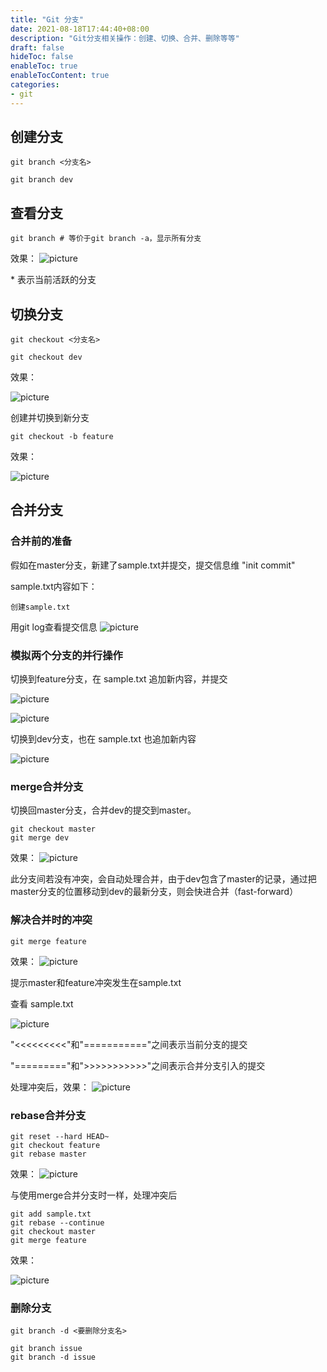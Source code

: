 ```yaml
---
title: "Git 分支"
date: 2021-08-18T17:44:40+08:00
description: "Git分支相关操作：创建、切换、合并、删除等等"
draft: false
hideToc: false
enableToc: true
enableTocContent: true
categories:
- git
---
```


## 创建分支

`git branch <分支名>`

```
git branch dev
```


## 查看分支

```
git branch # 等价于git branch -a，显示所有分支
```

效果：
![picture](../../../../images/posts/2021/08/git-branch/1.png)

\* 表示当前活跃的分支

## 切换分支

`git checkout <分支名>`

```
git checkout dev
```

效果：

![picture](../../../../images/posts/2021/08/git-branch/2.png)


创建并切换到新分支
```
git checkout -b feature
```

效果：

![picture](../../../../images/posts/2021/08/git-branch/3.png)

## 合并分支

### 合并前的准备

假如在master分支，新建了sample.txt并提交，提交信息维 "init commit"

sample.txt内容如下：

```
创建sample.txt
```

用git log查看提交信息
![picture](../../../../images/posts/2021/08/git-branch/4.png)

### 模拟两个分支的并行操作

切换到feature分支，在 sample.txt 追加新内容，并提交

![picture](../../../../images/posts/2021/08/git-branch/5.png)

![picture](../../../../images/posts/2021/08/git-branch/6.png)


切换到dev分支，也在 sample.txt 也追加新内容

![picture](../../../../images/posts/2021/08/git-branch/7.png)


### merge合并分支

切换回master分支，合并dev的提交到master。

```
git checkout master
git merge dev
```

效果：
![picture](../../../../images/posts/2021/08/git-branch/8.png)

此分支间若没有冲突，会自动处理合并，由于dev包含了master的记录，通过把master分支的位置移动到dev的最新分支，则会快进合并（fast-forward）

### 解决合并时的冲突

```
git merge feature
```
效果：
![picture](../../../../images/posts/2021/08/git-branch/9.png)

提示master和feature冲突发生在sample.txt

查看 sample.txt

![picture](../../../../images/posts/2021/08/git-branch/10.png)

"<<<<<<<<<"和"==========="之间表示当前分支的提交

"========="和">>>>>>>>>>>"之间表示合并分支引入的提交

处理冲突后，效果：
![picture](../../../../images/posts/2021/08/git-branch/11.png)



### rebase合并分支

```
git reset --hard HEAD~
git checkout feature
git rebase master
```

效果：
![picture](../../../../images/posts/2021/08/git-branch/12.png)

与使用merge合并分支时一样，处理冲突后

```
git add sample.txt
git rebase --continue
git checkout master
git merge feature
```

效果：

![picture](../../../../images/posts/2021/08/git-branch/13.png)


### 删除分支

`git branch -d <要删除分支名>`

```
git branch issue
git branch -d issue
```